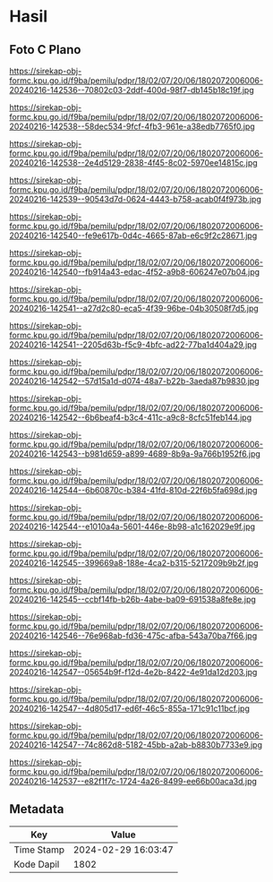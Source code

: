 # Hasil

## Foto C Plano

https://sirekap-obj-formc.kpu.go.id/f9ba/pemilu/pdpr/18/02/07/20/06/1802072006006-20240216-142536--70802c03-2ddf-400d-98f7-db145b18c19f.jpg

https://sirekap-obj-formc.kpu.go.id/f9ba/pemilu/pdpr/18/02/07/20/06/1802072006006-20240216-142538--58dec534-9fcf-4fb3-961e-a38edb7765f0.jpg

https://sirekap-obj-formc.kpu.go.id/f9ba/pemilu/pdpr/18/02/07/20/06/1802072006006-20240216-142538--2e4d5129-2838-4f45-8c02-5970ee14815c.jpg

https://sirekap-obj-formc.kpu.go.id/f9ba/pemilu/pdpr/18/02/07/20/06/1802072006006-20240216-142539--90543d7d-0624-4443-b758-acab0f4f973b.jpg

https://sirekap-obj-formc.kpu.go.id/f9ba/pemilu/pdpr/18/02/07/20/06/1802072006006-20240216-142540--fe9e617b-0d4c-4665-87ab-e6c9f2c28671.jpg

https://sirekap-obj-formc.kpu.go.id/f9ba/pemilu/pdpr/18/02/07/20/06/1802072006006-20240216-142540--fb914a43-edac-4f52-a9b8-606247e07b04.jpg

https://sirekap-obj-formc.kpu.go.id/f9ba/pemilu/pdpr/18/02/07/20/06/1802072006006-20240216-142541--a27d2c80-eca5-4f39-96be-04b30508f7d5.jpg

https://sirekap-obj-formc.kpu.go.id/f9ba/pemilu/pdpr/18/02/07/20/06/1802072006006-20240216-142541--2205d63b-f5c9-4bfc-ad22-77ba1d404a29.jpg

https://sirekap-obj-formc.kpu.go.id/f9ba/pemilu/pdpr/18/02/07/20/06/1802072006006-20240216-142542--57d15a1d-d074-48a7-b22b-3aeda87b9830.jpg

https://sirekap-obj-formc.kpu.go.id/f9ba/pemilu/pdpr/18/02/07/20/06/1802072006006-20240216-142542--6b6beaf4-b3c4-411c-a9c8-8cfc51feb144.jpg

https://sirekap-obj-formc.kpu.go.id/f9ba/pemilu/pdpr/18/02/07/20/06/1802072006006-20240216-142543--b981d659-a899-4689-8b9a-9a766b1952f6.jpg

https://sirekap-obj-formc.kpu.go.id/f9ba/pemilu/pdpr/18/02/07/20/06/1802072006006-20240216-142544--6b60870c-b384-41fd-810d-22f6b5fa698d.jpg

https://sirekap-obj-formc.kpu.go.id/f9ba/pemilu/pdpr/18/02/07/20/06/1802072006006-20240216-142544--e1010a4a-5601-446e-8b98-a1c162029e9f.jpg

https://sirekap-obj-formc.kpu.go.id/f9ba/pemilu/pdpr/18/02/07/20/06/1802072006006-20240216-142545--399669a8-188e-4ca2-b315-5217209b9b2f.jpg

https://sirekap-obj-formc.kpu.go.id/f9ba/pemilu/pdpr/18/02/07/20/06/1802072006006-20240216-142545--ccbf14fb-b26b-4abe-ba09-691538a8fe8e.jpg

https://sirekap-obj-formc.kpu.go.id/f9ba/pemilu/pdpr/18/02/07/20/06/1802072006006-20240216-142546--76e968ab-fd36-475c-afba-543a70ba7f66.jpg

https://sirekap-obj-formc.kpu.go.id/f9ba/pemilu/pdpr/18/02/07/20/06/1802072006006-20240216-142547--05654b9f-f12d-4e2b-8422-4e91da12d203.jpg

https://sirekap-obj-formc.kpu.go.id/f9ba/pemilu/pdpr/18/02/07/20/06/1802072006006-20240216-142547--4d805d17-ed6f-46c5-855a-171c91c11bcf.jpg

https://sirekap-obj-formc.kpu.go.id/f9ba/pemilu/pdpr/18/02/07/20/06/1802072006006-20240216-142547--74c862d8-5182-45bb-a2ab-b8830b7733e9.jpg

https://sirekap-obj-formc.kpu.go.id/f9ba/pemilu/pdpr/18/02/07/20/06/1802072006006-20240216-142537--e82f1f7c-1724-4a26-8499-ee66b00aca3d.jpg


## Metadata

| Key        | Value               |
| ---------- | ------------------- |
| Time Stamp | 2024-02-29 16:03:47 |
| Kode Dapil | 1802                |



